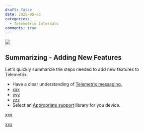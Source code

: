 ```yaml
---
draft: false
date: 2025-05-25
categories:
  - Telemetrix Internals
comments: true
---
```



![](../assets/images/summary.png)

## Summarizing - Adding New Features

Let's quickly summarize the steps needed to add new features to Telemetrix.

* Have a clear understanding of [Telemetrix messaging.](.#telemetrix-under-the-hood-part-2)
* [xxx](./Telemetrix_Under_The_Hood_Part_2.md/#message-data)
* [yyy](./Telemetrix_Under_The_Hood_Part_1.md)
* [zzz](./Telemetrix_Under_The_Hood_Part_2.md/#message-data)
* Select an [Appropriate support](./Telemetrix_Under_The_Hood_Part_3.md/#using-an-established-arduino-library-for-device-support)
library for you device.

[xxx](./Telemetrix_Under_The_Hood_Part_2.md/#message-data)

[xxx](./Telemetrix_Under_The_Hood_Part_3.md/#using-an-established-arduino-library-for-device-support)

<!-- more -->


